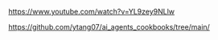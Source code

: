 https://www.youtube.com/watch?v=YL9zey9NLlw  

https://github.com/ytang07/ai_agents_cookbooks/tree/main/  
